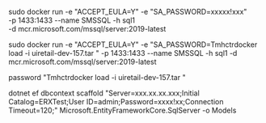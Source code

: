 sudo docker run -e "ACCEPT_EULA=Y" -e "SA_PASSWORD=xxxxx!xxx" \
   -p 1433:1433 --name SMSSQL -h sql1 \
   -d mcr.microsoft.com/mssql/server:2019-latest

   sudo docker run -e "ACCEPT_EULA=Y" -e "SA_PASSWORD=Tmhctrdocker load -i uiretail-dev-157.tar "    -p 1433:1433 --name SMSSQL -h sql1    -d mcr.microsoft.com/mssql/server:2019-latest


password "Tmhctrdocker load -i uiretail-dev-157.tar "
 
dotnet ef dbcontext scaffold "Server=xxx.xx.xx.xxx;Initial Catalog=ERXTest;User ID=admin;Password=xxxx!xx;Connection Timeout=120;" Microsoft.EntityFrameworkCore.SqlServer -o Models